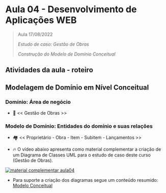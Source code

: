 # Aula 04 - Desenvolvimento de Aplicações WEB

> Aula 17/08/2022
> 
>  *Estudo de caso: Gestão de Obras*
>  
>  *Construção do Modelo de Domínio Conceitual*

## Atividades da aula - roteiro

## Modelagem de Domínio em Nível Conceitual
### Domínio: Área de negócio  
- :bank: << Gestão de Obras >>
### Modelo de Domínio: Entidades do domínio e suas relações 
- :houses: << Proprietário - Obra - Item - Subitem - Lançamentos >>

- :fire: O vídeo abaixo apresenta como material complementar a criação de um Diagrama de Classes UML para o estudo de caso deste curso (Gestão de Obras).


[![material complementar aula04](https://raw.githubusercontent.com/marcoswagner-commits/gestao_obras_aula_daw/documentos/documentos/Capa_Video_Mod1.png)](https://youtu.be/6mX0522HGjE)

- Para suporte a criação dos diagramas segue um conteúdo resumido: 
[Modelo Conceitual](https://github.com/marcoswagner-commits/gestao_obras_aula_daw/tree/documentos/documentos/modeloConceitual.md)


